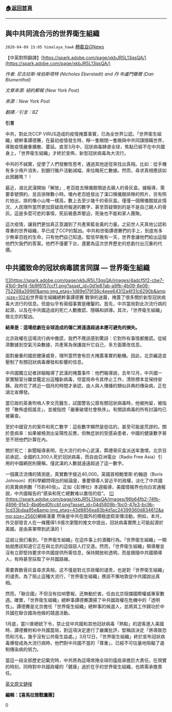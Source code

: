###  [:house:返回首頁](https://github.com/ourhimalayas/txt)
---

## 與中共同流合污的世界衛生組織
`2020-04-09 15:05 himalaya_hawk` [轉載自GNews](https://gnews.org/zh-hant/167388/)

【中英對照翻譯】[https://spark.adobe.com/page/xkbJR5L13qsQA/](https://spark.adobe.com/page/xkbJR5L13qsQA/)

*作者: 尼古拉斯·埃伯斯塔特 (Nicholas Eberstadt) and 丹·布盧門撒爾 (Dan Blumenthal)*

*文章來源: 紐約郵報 (New York Post)*

*來源：New York Post*

*翻譯／引言：BZ*

**引言**

中共，對此次CCP VIRUS造成的疫情掩蓋事實，已為全世界公認。「世界衛生組織」總幹事譚德賽，在最初疫情發生時，睜一隻眼閉一隻眼與中共同謀隱瞞世界，導致疫情嚴重擴散、蔓延。直至3月中，冠狀病毒肆虐全球，焦點已經不在中共國身上，「世界衛生組織」才終於宣佈，新型冠狀病毒為大流行。

中共的不誠實，促使了人們發散性思考，通過其他途徑來找出真相。比如：從手機有多少用戶消失，到銀行賬戶活動減幅，來估略死亡數據。然而，尋求真相應該如此困難嗎？！

最近，湖北武漢開始「解放」, 老百姓去殯儀館領逝去親人的骨灰盒。據報導，需要拿號預約，並且排隊數小時。墻內老百姓發出了漢口殯儀館排隊的照片，另有照片拍出，排的像小山堆一樣高，數上去至少幾千的骨灰盒。僅僅一個殯儀館就此情況，人民理所當然更加質疑政府報道的數字，甚至質疑領到的是不是自己親人的骨灰。這是多麼可悲的事情，死前被愚弄壓迫，死後也不能和家人團聚。

這次疫情，讓我們更加真正意識到了共產黨藍金黃的力量。之前世人天真地公認和尊重的世界組織，早已成了CCP的幫凶。中共和世衛譚德賽們的手上，到底有多少無辜百姓的生命，只有他們自己知道。堅信早晚有一天，世界會讓他們給出這個他們欠我們的答案。他們不僅要下台，還要為這次世界歷史的悲劇付出沉重的代價。

## **中共國致命的冠狀病毒謊言同謀 — 世界衛生組織**
[!\[\](https://spark.adobe.com/page/xkbJR5L13qsQA/images/4adcf5f2-cbe7-41b0-9ef4-5b9f6157ccf1.png?asset_id=0d1e87ab-a9fb-4b09-8e06-752288a3996f&amp;img_etag=1d89e179f38c4eee64312a4f31c6290b&amp;size=1024)](https://spark.adobe.com/page/xkbJR5L13qsQA/images/4adcf5f2-cbe7-41b0-9ef4-5b9f6157ccf1.png?asset_id=0d1e87ab-a9fb-4b09-8e06-752288a3996f&amp;img_etag=1d89e179f38c4eee64312a4f31c6290b&amp;size=1024)世界衛生組織總幹事譚德賽
戰爭的迷霧，掩蓋了很多關於新型冠狀病毒大流行的信息。但是似乎有兩個事實是確鑿的。首先，中共當局對此次流行病的起源，以及在中共國造成的死亡人數撒謊、隱瞞和誤導。其次，「世界衛生組織」做北京的幫凶。

**結果是：這場悲劇在全球造成的傷亡將遠遠超過本應可避免的損失。**

北京政權在這場流行病中撒謊，我們不應該感到驚訝：它對所有事情都撒謊。從經濟數據到空氣污染數據，共產黨為保護提升它自己，多方面篡改信息。

面對嚴重的國民健康威脅，理所當然會有巨大掩蓋事實的動機。因此，北京編造並壓制了有關冠狀病毒爆發和影響的信息。

中共國獨立記者詳細報導了武漢的掩蓋事件：他們報導說，去年12月，中共國一家實驗室分離並鑑定出這種新病毒，但當局命令其停止工作，清除標本並保持安靜。政府花了將近一個月的時間才承認，由人與人傳播的類似非典的傳染病，正在湖北省爆發。

當已故的英勇吹哨人李文亮醫生，試圖警告公眾有關冠狀病毒時，他被拘留，被指控「散佈虛假謠言」，並被指控「嚴重破壞社會秩序」。有關該病毒的所有討論均已被審查。

至於中國官方的案件和死亡數字：這些數字顯然是低估的，甚至可能是荒謬的。關於患病率：如果被檢測出呈陽性反應，但無症狀的受感染患者，中國的健康數字甚至不把他們計算在內。

關於死亡：新聞報導表明，在大流行的中心武漢，葬禮骨灰盒派送率激增。北京目前承認，全國約3,300人死於冠狀病毒，而自由亞洲電台（Radio Free Asia）引用的中國網民則聲稱，僅武漢的人數就遠遠超過了這一數字。

一個廣泛流傳的猜測是，真實數字接近40,000。英國首相鮑里斯·約翰遜（Boris Johnson）的科學顧問得出的結論是，重要領導人習近平的政權，淡化了中共國的真實病例數「15到40倍」。正如《彭博社》本週報導，美國情報界也向白宮通報說，中共國報告的“感染和死亡總數难以置信的低”。
[!\[\](https://spark.adobe.com/page/xkbJR5L13qsQA/images/96b64fb2-74fb-4896-91e3-4bd6ed0fccbf.png?asset_id=04d5809b-1bc0-47e3-bc9b-1cd33bdaa95e&amp;img_etag=43d8856ea83b4d1ac24399360d834612&amp;size=2560)](https://spark.adobe.com/page/xkbJR5L13qsQA/images/96b64fb2-74fb-4896-91e3-4bd6ed0fccbf.png?asset_id=04d5809b-1bc0-47e3-bc9b-1cd33bdaa95e&amp;img_etag=43d8856ea83b4d1ac24399360d834612&amp;size=1024)網絡漫畫
然後是中共在國外的積極虛假宣傳活動。例如，本月，外交部發言人在一條獲得1.6億次瀏覽的推文中提出，冠狀病毒實際上可能起源於美國，是由美軍帶到武漢的！

這就让我们看到，「世界衛生組織」在這件事上的瀆職行為。「世界衛生組織」一開始就應該知道它正在與北京的這個惡人打交道。然而，「世界衛生組織」領導層並沒有立即堅持要求中共國提供所需信息，保持開放和透明，而是跟隨中共國領導人，有時甚至採取了中共國路線。

需要靠数骨灰盒尋求真相，这不僅是對北京政權的谴责，也是對「世界衛生組織」的谴责。為了阻止這種大流行，「世界衛生組織」應該不懈地敦促中共國說出真相。

然而，「聯合國」不但没有拉响警報，还無動於衷，任由北京阻擋國際權威專家數週。確實，「世界衛生組織」總幹事譚德賽讚揚了中共國政權在危機中的「透明性」。譚德賽是北京擔任「世界衛生組織」總幹事的候選人，並將其工作歸功於中共國在聯合國為他做的競選活動。

1月底，當川普總統下令，禁止從中共國和其他冠狀病毒「熱點」的遊客進入美國時，譚德賽附和中共國當局，對這項決定進行了嚴厲批評，堅稱該決定「將導致恐慌和污名，幾乎沒有公共衛生益處。」3月12日，「世界衛生組織」終於宣布冠狀病毒爆發成為大流行病時，他們對中共國不當的「尊重」，已經不可估量地阻礙了遏制傳染病的努力。

當這一段全部歷史記載完時，中共將為這場席捲全球的瘟疫承擔巨大責任。在現實的時刻，同時對中共國政權的「健康」過於在乎的世界衛生組織，也將需承擔責任。

[英文原文鏈接](https://nypost.com/2020/04/02/chinas-deadly-coronavirus-lie-co-conspirator-the-world-health-organization/)

**編輯：【喜馬拉雅戰鷹團】**

0
